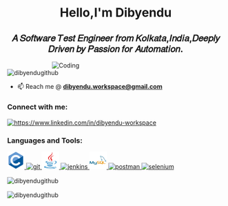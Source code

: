 <h1 align="center">Hello,I'm Dibyendu</h1>
<h2 align="center">𝐴 𝑆𝑜𝑓𝑡𝑤𝑎𝑟𝑒 𝑇𝑒𝑠𝑡 𝐸𝑛𝑔𝑖𝑛𝑒𝑒𝑟 𝑓𝑟𝑜𝑚 𝐾𝑜𝑙𝑘𝑎𝑡𝑎,𝐼𝑛𝑑𝑖𝑎,𝐷𝑒𝑒𝑝𝑙𝑦 𝐷𝑟𝑖𝑣𝑒𝑛 𝑏𝑦 𝑃𝑎𝑠𝑠𝑖𝑜𝑛 𝑓𝑜𝑟 𝐴𝑢𝑡𝑜𝑚𝑎𝑡𝑖𝑜𝑛.</h2>
<img align="right" alt="Coding" width="400" src="https://media4.giphy.com/media/lP8xu5t2DLGG045H8F/giphy.gif">
<p align="left"> <img src="https://komarev.com/ghpvc/?username=dibyendugithub&label=Profile%20views&color=0e75b6&style=flat" alt="dibyendugithub" /> </p>

- 📫 Reach me @ **dibyendu.workspace@gmail.com**

<h3 align="left">Connect with me:</h3>
<p align="left">
<a href="https://linkedin.com/in/https://www.linkedin.com/in/dibyendu-workspace" target="blank"><img align="center" src="https://raw.githubusercontent.com/rahuldkjain/github-profile-readme-generator/master/src/images/icons/Social/linked-in-alt.svg" alt="https://www.linkedin.com/in/dibyendu-workspace" height="30" width="40" /></a>

</p>

<h3 align="left">Languages and Tools:</h3>
<p align="left"> <a href="https://www.cprogramming.com/" target="_blank" rel="noreferrer"> <img src="https://raw.githubusercontent.com/devicons/devicon/master/icons/c/c-original.svg" alt="c" width="40" height="40"/> </a> <a href="https://git-scm.com/" target="_blank" rel="noreferrer"> <img src="https://www.vectorlogo.zone/logos/git-scm/git-scm-icon.svg" alt="git" width="40" height="40"/> </a> <a href="https://www.java.com" target="_blank" rel="noreferrer"> <img src="https://raw.githubusercontent.com/devicons/devicon/master/icons/java/java-original.svg" alt="java" width="40" height="40"/> </a> <a href="https://www.jenkins.io" target="_blank" rel="noreferrer"> <img src="https://www.vectorlogo.zone/logos/jenkins/jenkins-icon.svg" alt="jenkins" width="40" height="40"/> </a> <a href="https://www.mysql.com/" target="_blank" rel="noreferrer"> <img src="https://raw.githubusercontent.com/devicons/devicon/master/icons/mysql/mysql-original-wordmark.svg" alt="mysql" width="40" height="40"/> </a> <a href="https://postman.com" target="_blank" rel="noreferrer"> <img src="https://www.vectorlogo.zone/logos/getpostman/getpostman-icon.svg" alt="postman" width="40" height="40"/> </a> <a href="https://www.selenium.dev" target="_blank" rel="noreferrer"> <img src="https://raw.githubusercontent.com/detain/svg-logos/780f25886640cef088af994181646db2f6b1a3f8/svg/selenium-logo.svg" alt="selenium" width="40" height="40"/> </a> </p>



<p><img align="center" src="https://github-readme-streak-stats.herokuapp.com/?user=dibyendugithub&" alt="dibyendugithub" /></p>

<p><img align="center" src="https://github-readme-stats.vercel.app/api/top-langs?username=dibyendugithub&show_icons=true&locale=en&layout=compact" alt="dibyendugithub" /></p>
